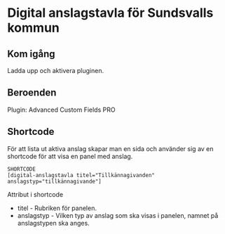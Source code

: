 # Digital anslagstavla för Sundsvalls kommun

## Kom igång
Ladda upp och aktivera pluginen.


## Beroenden
Plugin: Advanced Custom Fields PRO


## Shortcode
För att lista ut aktiva anslag skapar man en sida och använder sig av en shortcode för att visa en panel med anslag. 


```
SHORTCODE
[digital-anslagstavla titel="Tillkännagivanden" anslagstyp="tillkännagivande"]

```

Attribut i shortcode

- titel - Rubriken för panelen.
- anslagstyp - Vilken typ av anslag som ska visas i panelen, namnet på anslagstypen ska anges.
